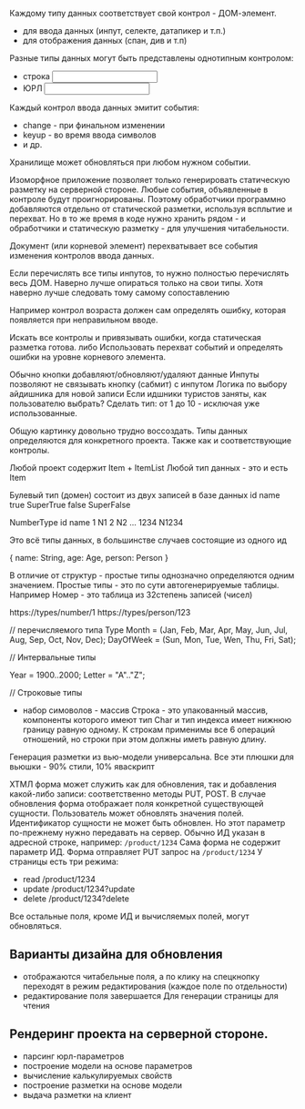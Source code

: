 Каждому типу данных соответствует свой контрол - ДОМ-элемент.
- для ввода данных (инпут, селекте, датапикер и т.п.)
- для отображения данных (спан, див и т.п)

Разные типы данных могут быть представлены однотипным контролом:
- строка <input type=text>
- ЮРЛ <input type=text>

Каждый контрол ввода данных эмитит события:
- change - при финальном изменении
- keyup - во время ввода символов
- и др.

Хранилище может обновляться при любом нужном событии.

Изоморфное приложение позволяет только генерировать статическую разметку на серверной стороне. Любые события, объявленные в контроле будут проигнорированы.
Поэтому обработчики программно добавляются отдельно от статической разметки, используя всплытие и перехват.
Но в то же время в коде нужно хранить рядом - и обработчики и статическую разметку - для улучшения читабельности.

Документ (или корневой элемент) перехватывает все события изменения контролов ввода данных.

Если перечислять все типы инпутов, то нужно полностью перечислять весь ДОМ. Наверно лучше опираться только на свои типы.
Хотя наверно лучше следовать тому самому сопоставлению

Например контрол возраста должен сам определять ошибку, которая появляется при неправильном вводе.

Искать все контролы и привязывать ошибки, когда статическая разметка готова.
либо
Использовать перехват событий и определять ошибки на уровне корневого элемента.






Обычно кнопки добавляют/обновляют/удаляют данные
Инпуты позволяют не связывать кнопку (сабмит) с инпутом
Логика по выбору айдишника для новой записи
Если идшники туристов заняты, как пользователю выбрать?
Сделать тип: от 1 до 10 - исключая уже использованные.

Общую картинку довольно трудно воссоздать.
Типы данных определяются для конкретного проекта.
Также как и соответствующие контролы.

Любой проект содержит Item + ItemList
Любой тип данных - это и есть Item

Булевый тип (домен) состоит из двух записей в базе данных
id     name
true   SuperTrue
false  SuperFalse

NumberType
id  name
1   N1
2   N2
...
1234 N1234

Это всё типы данных, в большинстве случаев состоящие из одного ид

{
  name: String,
  age: Age,
  person: Person
}

В отличие от структур - простые типы однозначно определяются одним значением.
Простые типы - это по сути автогенерируемые таблицы. Например Номер - это таблица из 32степень записей (чисел)

https://types/number/1
https://types/person/123

// перечисляемого типа
Type 
Month = (Jan, Feb, Mar, Apr, May, Jun, Jul, Aug, Sep, Oct, Nov, Dec); 
DayOfWeek = (Sun, Mon, Tue, Wen, Thu, Fri, Sat); 

// Интервальные типы

Year = 1900..2000; 
Letter = "A".."Z";

// Строковые типы

- набор симоволов - массив
Строка - это упакованный массив, компоненты которого имеют тип Char и тип индекса имеет нижнюю границу равную одному. К строкам применимы все 6 операций отношений, но строки при этом должны иметь равную длину.


Генерация разметки из вью-модели универсальна.
Все эти плюшки для вьюшки - 90% стили, 10% яваскрипт


ХТМЛ форма может служить как для обновления, так и добавления какой-либо записи: соответственно методы PUT, POST.
В случае обновления форма отображает поля конкретной существующей сущности. Пользователь может обновлять значения полей.
Идентификатор сущности не может быть обновлен. Но этот параметр по-прежнему нужно передавать на сервер.
Обычно ИД указан в адресной строке, например: `/product/1234`
Сама форма не содержит параметр ИД.
Форма отправляет PUT запрос на `/product/1234`
У страницы есть три режима:
- read /product/1234
- update /product/1234?update
- delete /product/1234?delete

Все остальные поля, кроме ИД и вычисляемых полей, могут обновляться.

Варианты дизайна для обновления
---

- отображаются читабельные поля, а по клику на спецкнопку переходят в режим редактирования (каждое поле по отдельности)
- редактирование поля завершается 
Для генерации страницы для чтения


Рендеринг проекта на серверной стороне.
---

- парсинг юрл-параметров
- построение модели на основе параметров
- вычисление калькулируемых свойств
- построение разметки на основе модели
- выдача разметки на клиент